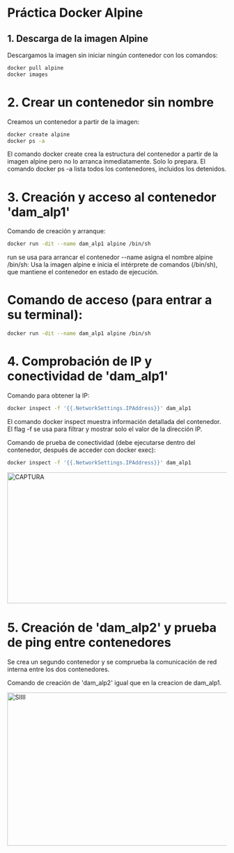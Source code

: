 # Práctica Docker Alpine
## 1. Descarga de la imagen Alpine

Descargamos la imagen sin iniciar ningún contenedor con los comandos:

```bash
docker pull alpine
docker images
```

# 2. Crear un contenedor sin nombre

Creamos un contenedor a partir de la imagen:
```bash
docker create alpine
docker ps -a
```
El comando docker create crea la estructura del contenedor a partir de la imagen alpine pero no lo arranca inmediatamente. Solo lo prepara.
El comando docker ps -a lista todos los contenedores, incluidos los detenidos.

# 3. Creación y acceso al contenedor 'dam_alp1'
Comando de creación y arranque:
```bash
docker run -dit --name dam_alp1 alpine /bin/sh
```
run se usa para arrancar el contenedor 
--name asigna el nombre
alpine /bin/sh: Usa la imagen alpine e inicia el intérprete de comandos (/bin/sh), que mantiene el contenedor en estado de ejecución.
# Comando de acceso (para entrar a su terminal):
```bash
docker run -dit --name dam_alp1 alpine /bin/sh
```
# 4. Comprobación de IP y conectividad de 'dam_alp1'
Comando para obtener la IP:
```bash
docker inspect -f '{{.NetworkSettings.IPAddress}}' dam_alp1
```
El comando docker inspect muestra información detallada del contenedor. El flag -f se usa para filtrar y mostrar solo el valor de la dirección IP.

Comando de prueba de conectividad (debe ejecutarse dentro del contenedor, después de acceder con docker exec):
```bash
docker inspect -f '{{.NetworkSettings.IPAddress}}' dam_alp1
```
<img width="930" height="301" alt="CAPTURA" src="https://github.com/user-attachments/assets/e2403aae-7ece-49e5-b14e-deb71cbf7304" />

# 5. Creación de 'dam_alp2' y prueba de ping entre contenedores
Se crea un segundo contenedor y se comprueba la comunicación de red interna entre los dos contenedores.

Comando de creación de 'dam_alp2' igual que en la creacion de dam_alp1.

<img width="730" height="352" alt="SIIII" src="https://github.com/user-attachments/assets/24cc987a-7bef-49b2-9d39-83c893b2fedf" />






